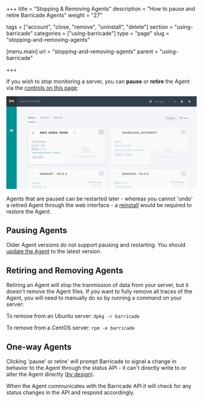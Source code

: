 +++
title = "Stopping & Removing Agents"
description = "How to pause and retire Barricade Agents"
weight = "27"

tags = ["account", "close, "remove", "uninstall", "delete"]
section = "using-barricade"
categories = ["using-barricade"]
type = "page"
slug = "stopping-and-removing-agents"

[menu.main]
    url = "stopping-and-removing-agents"
    parent = "using-barricade"

+++

If you wish to stop monitoring a server, you can **pause** or **retire** the Agent via the [controls on this page](https://app.barricade.io/dashboard/agents):

![../../src/img/changelog/24-controls.gif](../../src/img/changelog/24-controls.gif)

Agents that are paused can be restarted later - whereas you cannot 'undo' a retired Agent through the web interface - a [reinstall](#installing-more-agents) would be required to restore the Agent.


## Pausing Agents

Older Agent versions do not support pausing and restarting. You should [update the Agent](#updating-agents) to the latest version.


## Retiring and Removing Agents

Retiring an Agent will stop the tranmission of data from your server, but it doesn't remove the Agent files. If you want to fully remove all traces of the Agent, you will need to manually do so by running a command on your server:

To remove from an Ubuntu server: `dpkg -r barricade`

To remove from a CentOS server: `rpm -e barricade`


## One-way Agents

Clicking 'pause' or retire' will prompt Barricade to signal a change in behavior to the Agent through the status API - it can't directly write to or alter the Agent directly ([by design](../getting-started/#how-it-works-agent)).

When the Agent communicates with the Barricade API it will check for any status changes in the API and respond accordingly.